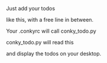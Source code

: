 Just add your todos

like this, with a free line in between.

Your .conkyrc will call conky_todo.py

conky_todo.py will read this

and display the todos on your desktop.
